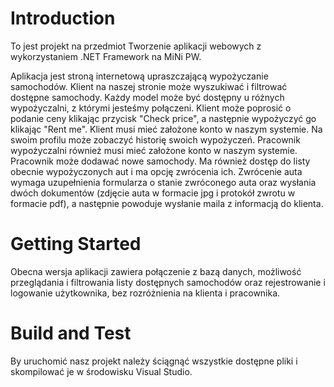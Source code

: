 # Introduction 
To jest projekt na przedmiot Tworzenie aplikacji webowych z wykorzystaniem .NET Framework na MiNi PW.

Aplikacja jest stroną internetową upraszczającą wypożyczanie samochodów. Klient na naszej stronie może wyszukiwać i filtrować dostępne samochody. Każdy model może być dostępny u różnych wypożyczalni, z którymi jesteśmy połączeni. Klient może poprosić o podanie ceny klikając przycisk "Check price", a następnie wypożyczyć go klikając "Rent me". Klient musi mieć założone konto w naszym systemie. Na swoim profilu może zobaczyć historię swoich wypożyczeń.
Pracownik wypożyczalni również musi mieć założone konto w naszym systemie. Pracownik może dodawać nowe samochody. Ma również dostęp do listy obecnie wypożyczonych aut i ma opcję zwrócenia ich. Zwrócenie auta wymaga uzupełnienia formularza o stanie zwróconego auta oraz wysłania dwóch dokumentów (zdjęcie auta w formacie jpg i protokół zwrotu w formacie pdf), a następnie powoduje wysłanie maila z informacją do klienta.

# Getting Started
Obecna wersja aplikacji zawiera połączenie z bazą danych, możliwość przeglądania i filtrowania listy dostępnych samochodów oraz rejestrowanie i logowanie użytkownika, bez rozróżnienia na klienta i pracownika.

# Build and Test
By uruchomić nasz projekt należy ściągnąć wszystkie dostępne pliki i skompilować je w środowisku Visual Studio.